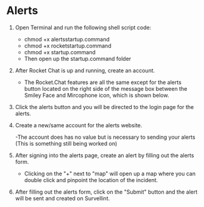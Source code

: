 # Alerts
1) Open Terminal and run the following shell script code: 
    - chmod +x alertsstartup.command
    - chmod +x rocketstartup.command
    - chmod +x startup.command
    - Then open up the startup.command folder

2) After Rocket Chat is up and running, create an account.

    - The Rocket.Chat features are all the same except for the alerts button located on the right side of the message box between the Smiley Face and Mircophone icon, which is shown below.
    
3) Click the alerts button and you will be directed to the login page for the alerts. 

4) Create a new/same account for the alerts website.

    -The account does has no value but is necessary to sending your alerts (This is something still being worked on)
    
5) After signing into the alerts page, create an alert by filling out the alerts form.    

    - Clicking on the "+" next to "map" will open up a map where you can double click and pinpoint the location of the incident.
    
6) After filling out the alerts form, click on the "Submit" button and the alert will be sent and created on Survellint.
